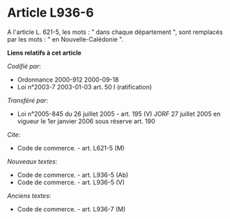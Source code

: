 # Article L936-6

A l'article L. 621-5, les mots : " dans chaque département ", sont remplacés par les mots : " en Nouvelle-Calédonie ".

**Liens relatifs à cet article**

_Codifié par_:

  - Ordonnance 2000-912 2000-09-18
  - Loi n°2003-7 2003-01-03 art. 50 I (ratification)

_Transféré par_:

  - Loi n°2005-845 du 26 juillet 2005 - art. 195 (V) JORF 27 juillet 2005 en vigueur le 1er janvier 2006 sous réserve art. 190

_Cite_:

  - Code de commerce. - art. L621-5 (M)

_Nouveaux textes_:

  - Code de commerce. - art. L936-5 (Ab)
  - Code de commerce. - art. L936-5 (V)

_Anciens textes_:

  - Code de commerce. - art. L936-7 (M)
